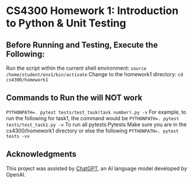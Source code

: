 # CS4300 Homework 1: Introduction to Python & Unit Testing

## Before Running and Testing, Execute the Following:
Run the script within the current shell environment:
`source /home/student/env1/bin/activate`
Change to the homework1 directory:
`cd cs4300/homework1`

## Commands to Run the will NOT work
`PYTHONPATH=. pytest tests/test_task(task number).py -v`
For example, to run the following for task1, the command would be
`PYTHONPATH=. pytest tests/test_task1.py -v`
To run all pytests:Pytests
Make sure you are in the cs4300/homework1 directory or else the following 
`PYTHONPATH=. pytest tests -vv`

## Acknowledgments
This project was assisted by [ChatGPT](https://chat.openai.com/), an AI language model developed by OpenAI.
